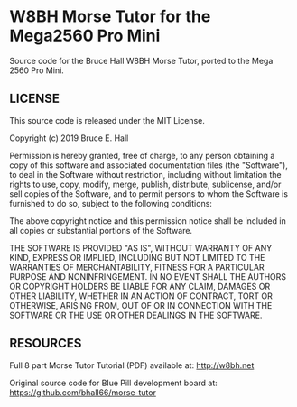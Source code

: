 # W8BH Morse Tutor for the  Mega2560 Pro Mini

Source code for the Bruce Hall W8BH Morse Tutor, 
ported to the Mega 2560 Pro Mini.

## LICENSE

This source code is released under the MIT License. 

Copyright (c) 2019 Bruce E. Hall

Permission is hereby granted, free of charge, to any person 
obtaining a copy of this software and associated documentation
files (the "Software"), to deal in the Software without 
restriction, including without limitation the rights to use,
copy, modify, merge, publish, distribute, sublicense, and/or sell
copies of the Software, and to permit persons to whom the 
Software is furnished to do so, subject to the following 
conditions:

The above copyright notice and this permission notice shall be 
included in all copies or substantial portions of the Software.

THE SOFTWARE IS PROVIDED "AS IS", WITHOUT WARRANTY OF ANY KIND,
EXPRESS OR IMPLIED, INCLUDING BUT NOT LIMITED TO THE WARRANTIES
OF MERCHANTABILITY, FITNESS FOR A PARTICULAR PURPOSE AND 
NONINFRINGEMENT. IN NO EVENT SHALL THE AUTHORS OR COPYRIGHT 
HOLDERS BE LIABLE FOR ANY CLAIM, DAMAGES OR OTHER LIABILITY, 
WHETHER IN AN ACTION OF CONTRACT, TORT OR OTHERWISE, ARISING 
FROM, OUT OF OR IN CONNECTION WITH THE SOFTWARE OR THE USE OR 
OTHER DEALINGS IN THE SOFTWARE.

## RESOURCES

Full 8 part Morse Tutor Tutorial (PDF) available at: 
http://w8bh.net

Original source code for Blue Pill development board at: 
https://github.com/bhall66/morse-tutor
